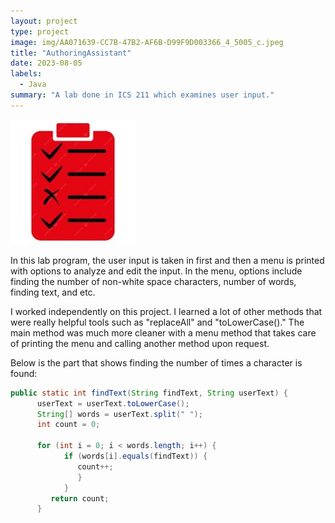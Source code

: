 ```yaml
---
layout: project
type: project
image: img/AA071639-CC7B-47B2-AF6B-D99F9D003366_4_5005_c.jpeg
title: "AuthoringAssistant"
date: 2023-08-05
labels:
  - Java
summary: "A lab done in ICS 211 which examines user input."
---
```


<img width="200px" class="rounded float-start pe-4" src="../img/984281F0-76A1-4BC7-85A8-21FCD16FDAE6_4_5005_c.jpeg">

In this lab program, the user input is taken in first and then a menu is printed with options to analyze and edit the input. In the menu, options include finding the number of non-white space characters, number of words, finding text, and etc.

I worked independently on this project. I learned a lot of other methods that were really helpful tools such as "replaceAll" and "toLowerCase()." The main method was much more cleaner with a menu method that takes care of printing the menu and calling another method upon request.


Below is the part that shows finding the number of times a character is found:

```Java
public static int findText(String findText, String userText) {
      userText = userText.toLowerCase();
      String[] words = userText.split(" ");
      int count = 0;

      for (int i = 0; i < words.length; i++) {
            if (words[i].equals(findText)) {
               count++;
               }
            }
         return count;
      }
```
